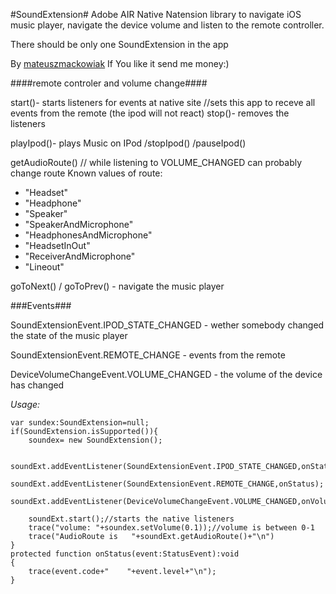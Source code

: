 #SoundExtension#
Adobe AIR Native Natension library to navigate iOS music player, navigate the device volume and listen to the remote controller.

There should be only one SoundExtension in the app

By [mateuszmackowiak](http://mateuszmackowiak.wordpress.com)
If You like it send me money:)

####remote controler and volume change####

start()- starts listeners for events at native site 
		//sets this app to receve all events from the remote (the ipod will not react)
stop()- removes the listeners



playIpod()- plays Music on IPod
/stopIpod()
/pauseIpod()

getAudioRoute() // while listening to VOLUME_CHANGED can probably change route 
Known values of route:

* "Headset"
* "Headphone"
* "Speaker"
* "SpeakerAndMicrophone"
* "HeadphonesAndMicrophone"
* "HeadsetInOut"
* "ReceiverAndMicrophone"
* "Lineout"

goToNext() / goToPrev() - navigate the music player

###Events###

SoundExtensionEvent.IPOD_STATE_CHANGED - wether somebody changed the state of the music player

SoundExtensionEvent.REMOTE_CHANGE - events from the remote

DeviceVolumeChangeEvent.VOLUME_CHANGED - the volume of the device has changed



*Usage:*

	var sundex:SoundExtension=null;
	if(SoundExtension.isSupported()){
	    soundex= new SoundExtension();
	    
	    soundExt.addEventListener(SoundExtensionEvent.IPOD_STATE_CHANGED,onStatus);
		soundExt.addEventListener(SoundExtensionEvent.REMOTE_CHANGE,onStatus);
		soundExt.addEventListener(DeviceVolumeChangeEvent.VOLUME_CHANGED,onVolumeChange);

	    soundExt.start();//starts the native listeners
	    trace("volume: "+soundex.setVolume(0.1));//volume is between 0-1
	    trace("AudioRoute is   "+soundExt.getAudioRoute()+"\n")
	}
	protected function onStatus(event:StatusEvent):void
	{
		trace(event.code+"    "+event.level+"\n");
	}
	





